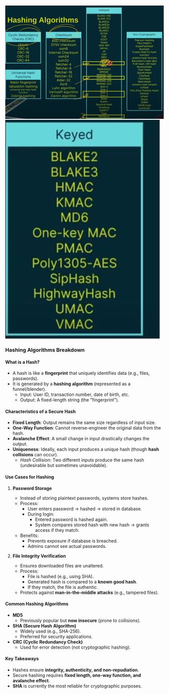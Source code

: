 ![alt text](image-3.png)
![alt text](image-4.png)
### **Hashing Algorithms Breakdown**  

#### **What is a Hash?**  
- A hash is like a **fingerprint** that uniquely identifies data (e.g., files, passwords).  
- It is generated by a **hashing algorithm** (represented as a funnel/blender).  
  - Input: User ID, transaction number, date of birth, etc.  
  - Output: A fixed-length string (the "fingerprint").  

#### **Characteristics of a Secure Hash**  
- **Fixed Length**: Output remains the same size regardless of input size.  
- **One-Way Function**: Cannot reverse-engineer the original data from the hash.  
- **Avalanche Effect**: A small change in input drastically changes the output.  
- **Uniqueness**: Ideally, each input produces a unique hash (though **hash collisions** can occur).  
  - *Hash Collision*: Two different inputs produce the same hash (undesirable but sometimes unavoidable).  

#### **Use Cases for Hashing**  
1. **Password Storage**  
   - Instead of storing plaintext passwords, systems store hashes.  
   - Process:  
     - User enters password → hashed → stored in database.  
     - During login:  
       - Entered password is hashed again.  
       - System compares stored hash with new hash → grants access if they match.  
   - Benefits:  
     - Prevents exposure if database is breached.  
     - Admins cannot see actual passwords.  

2. **File Integrity Verification**  
   - Ensures downloaded files are unaltered.  
   - Process:  
     - File is hashed (e.g., using SHA).  
     - Generated hash is compared to a **known good hash**.  
     - If they match, the file is authentic.  
   - Protects against **man-in-the-middle attacks** (e.g., tampered files).  

#### **Common Hashing Algorithms**  
- **MD5**  
  - Previously popular but **now insecure** (prone to collisions).  
- **SHA (Secure Hash Algorithm)**  
  - Widely used (e.g., SHA-256).  
  - Preferred for security applications.  
- **CRC (Cyclic Redundancy Check)**  
  - Used for error detection (not cryptographic hashing).  

#### **Key Takeaways**  
- Hashes ensure **integrity, authenticity, and non-repudiation**.  
- Secure hashing requires **fixed length, one-way function, and avalanche effect**.  
- **SHA** is currently the most reliable for cryptographic purposes.